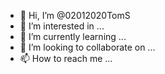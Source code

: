 - 👋 Hi, I’m @02012020TomS
- 👀 I’m interested in ...
- 🌱 I’m currently learning ...
- 💞️ I’m looking to collaborate on ...
- 📫 How to reach me ...

<!---
02012020TomS/02012020TomS is a ✨ special ✨ repository because its `README.md` (this file) appears on your GitHub profile.
You can click the Preview link to take a look at your changes.
--->
